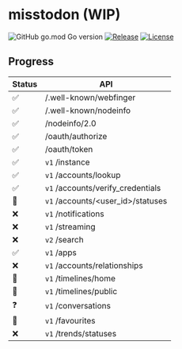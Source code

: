 # misstodon (WIP)

![GitHub go.mod Go version](https://img.shields.io/github/go-mod/go-version/gizmo-ds/misstodon?style=flat-square)
[![Release](https://img.shields.io/github/v/release/gizmo-ds/misstodon.svg?include_prereleases&style=flat-square)](https://github.com/gizmo-ds/misstodon/releases/latest)
[![License](https://img.shields.io/github/license/gizmo-ds/misstodon?style=flat-square)](./LICENSE)

## Progress

| Status             | API                               |
| ------------------ | --------------------------------- |
| :white_check_mark: | /.well-known/webfinger            |
| :white_check_mark: | /.well-known/nodeinfo             |
| :white_check_mark: | /nodeinfo/2.0                     |
| :white_check_mark: | /oauth/authorize                  |
| :white_check_mark: | /oauth/token                      |
| :white_check_mark: | `v1` /instance                    |
| :white_check_mark: | `v1` /accounts/lookup             |
| :white_check_mark: | `v1` /accounts/verify_credentials |
| :construction:     | `v1` /accounts/<user_id>/statuses |
| :x:                | `v1` /notifications               |
| :x:                | `v1` /streaming                   |
| :x:                | `v2` /search                      |
| :white_check_mark: | `v1` /apps                        |
| :x:                | `v1` /accounts/relationships      |
| :construction:     | `v1` /timelines/home              |
| :construction:     | `v1` /timelines/public            |
| :question:         | `v1` /conversations               |
| :construction:     | `v1` /favourites                  |
| :x:                | `v1` /trends/statuses             |
